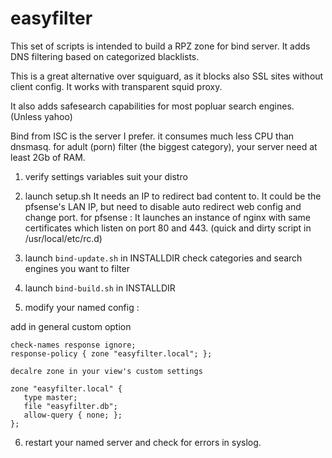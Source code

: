 # easyfilter

This set of scripts is intended to build a RPZ zone for bind server.
It adds DNS filtering based on categorized blacklists.

This is a great alternative over squiguard, as it blocks also SSL sites without client config.
It works with transparent squid proxy.

It also adds safesearch capabilities for most popluar search engines. (Unless yahoo)

Bind from ISC is the server I prefer. it consumes much less CPU than dnsmasq.
for adult (porn) filter (the biggest category), your server need at least 2Gb of RAM.

1) verify settings variables suit your distro 

2) launch setup.sh
It needs an IP to redirect bad content to.
It could be the pfsense's LAN IP, but need to disable auto redirect web config and change port.
for pfsense : It launches an instance of nginx with same certificates which listen on port 80 and 443. (quick and dirty script in /usr/local/etc/rc.d)

3) launch `bind-update.sh` in INSTALLDIR
check categories and search engines you want to filter

4) launch `bind-build.sh` in INSTALLDIR

5) modify your named config :

add in general custom option

```
check-names response ignore;
response-policy { zone "easyfilter.local"; };

decalre zone in your view's custom settings

zone "easyfilter.local" {
   type master;
   file "easyfilter.db";
   allow-query { none; };
};

```

6) restart your named server and check for errors in syslog.
